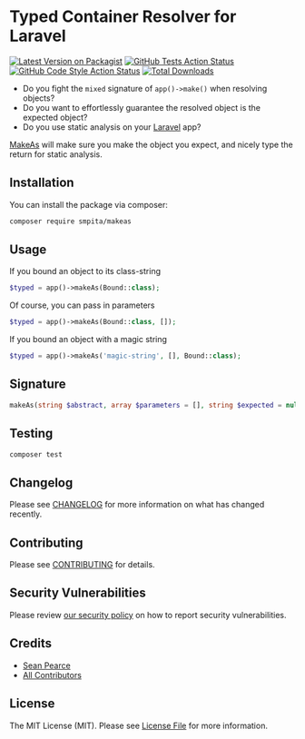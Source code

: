 # Typed Container Resolver for Laravel

[![Latest Version on Packagist](https://img.shields.io/packagist/v/smpita/makeas.svg?style=flat-square)](https://packagist.org/packages/smpita/makeas)
[![GitHub Tests Action Status](https://img.shields.io/github/actions/workflow/status/smpita/makeas/run-tests.yml?branch=main&label=tests&style=flat-square)](https://github.com/smpita/makeas/actions?query=workflow%3Arun-tests+branch%3Amain)
[![GitHub Code Style Action Status](https://img.shields.io/github/actions/workflow/status/smpita/makeas/fix-php-code-style-issues.yml?branch=main&label=code%20style&style=flat-square)](https://github.com/smpita/makeas/actions?query=workflow%3A"Fix+PHP+code+style+issues"+branch%3Amain)
[![Total Downloads](https://img.shields.io/packagist/dt/smpita/makeas.svg?style=flat-square)](https://packagist.org/packages/smpita/makeas)

- Do you fight the `mixed` signature of `app()->make()` when resolving objects?
- Do you want to effortlessly guarantee the resolved object is the expected object? 
- Do you use static analysis on your [Laravel](https://laravel.com/) app?

[MakeAs](https://github.com/smpita/makeas) will make sure you make the object you expect, and nicely type the return for static analysis.

## Installation

You can install the package via composer:

```bash
composer require smpita/makeas
```

## Usage

If you bound an object to its class-string
```php
$typed = app()->makeAs(Bound::class);
```

Of course, you can pass in parameters
```php
$typed = app()->makeAs(Bound::class, []);
```

If you bound an object with a magic string
```php
$typed = app()->makeAs('magic-string', [], Bound::class);
```

## Signature
```php
makeAs(string $abstract, array $parameters = [], string $expected = null): mixed
```

## Testing
```bash
composer test
```

## Changelog

Please see [CHANGELOG](CHANGELOG.md) for more information on what has changed recently.

## Contributing

Please see [CONTRIBUTING](CONTRIBUTING.md) for details.

## Security Vulnerabilities

Please review [our security policy](../../security/policy) on how to report security vulnerabilities.

## Credits

- [Sean Pearce](https://github.com/smpita)
- [All Contributors](../../contributors)

## License

The MIT License (MIT). Please see [License File](LICENSE.md) for more information.
